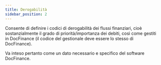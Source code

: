 ```yaml
---
title: Derogabilità
sidebar_position: 2
---
```


Consente di definire i codici di derogabilità dei flussi finanziari, cioè sostanzialmente il grado di priorità/importanza dei debiti, così come gestiti in DocFinance (il codice del gestionale deve essere lo stesso di DocFinance).

Va inteso pertanto come un dato necessario e specifico del software DocFinance.







